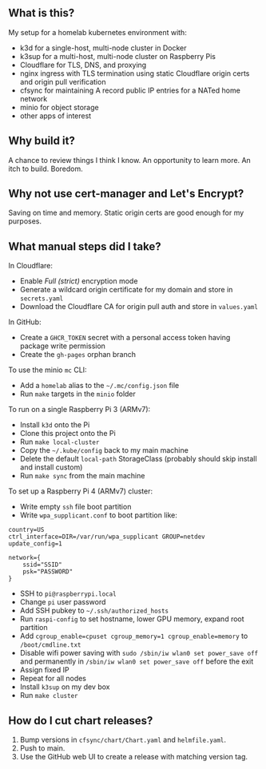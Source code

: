 ## What is this?

My setup for a homelab kubernetes environment with:

- k3d for a single-host, multi-node cluster in Docker
- k3sup for a multi-host, multi-node cluster on Raspberry Pis
- Cloudflare for TLS, DNS, and proxying
- nginx ingress with TLS termination using static Cloudflare origin certs and origin pull
  verification
- cfsync for maintaining A record public IP entries for a NATed home network
- minio for object storage
- other apps of interest

## Why build it?

A chance to review things I think I know. An opportunity to learn more. An itch to build. Boredom.

## Why not use cert-manager and Let's Encrypt?

Saving on time and memory. Static origin certs are good enough for my purposes.

## What manual steps did I take?

In Cloudflare:

- Enable _Full (strict)_ encryption mode
- Generate a wildcard origin certificate for my domain and store in `secrets.yaml`
- Download the Cloudflare CA for origin pull auth and store in `values.yaml`

In GitHub:

- Create a `GHCR_TOKEN` secret with a personal access token having package write permission
- Create the `gh-pages` orphan branch

To use the minio `mc` CLI:

- Add a `homelab` alias to the `~/.mc/config.json` file
- Run `make` targets in the `minio` folder

To run on a single Raspberry Pi 3 (ARMv7):

- Install `k3d` onto the Pi
- Clone this project onto the Pi
- Run `make local-cluster`
- Copy the `~/.kube/config` back to my main machine
- Delete the default `local-path` StorageClass (probably should skip install and install custom)
- Run `make sync` from the main machine

To set up a Raspberry Pi 4 (ARMv7) cluster:

- Write empty `ssh` file boot partition
- Write `wpa_supplicant.conf` to boot partition like:

```
country=US
ctrl_interface=DIR=/var/run/wpa_supplicant GROUP=netdev
update_config=1

network={
    ssid="SSID"
    psk="PASSWORD"
}
```

- SSH to `pi@raspberrypi.local`
- Change `pi` user password
- Add SSH pubkey to `~/.ssh/authorized_hosts`
- Run `raspi-config` to set hostname, lower GPU memory, expand root partition
- Add `cgroup_enable=cpuset cgroup_memory=1 cgroup_enable=memory` to `/boot/cmdline.txt`
- Disable wifi power saving with `sudo /sbin/iw wlan0 set power_save off` and permanently in
  `/sbin/iw wlan0 set power_save off` before the exit
- Assign fixed IP
- Repeat for all nodes
- Install `k3sup` on my dev box
- Run `make cluster`

## How do I cut chart releases?

1. Bump versions in `cfsync/chart/Chart.yaml` and `helmfile.yaml`.
2. Push to main.
3. Use the GitHub web UI to create a release with matching version tag.
